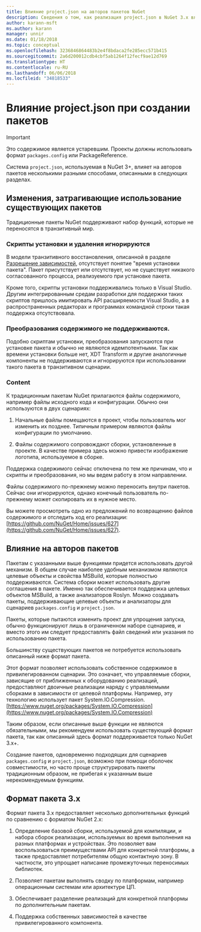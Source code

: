 ```yaml
---
title: Влияние project.json на авторов пакетов NuGet
description: Сведения о том, как реализация project.json в NuGet 3.x влияет на авторов пакетов, например неподдерживаемые функции, содержимое и формат пакетов.
author: karann-msft
ms.author: karann
manager: unnir
ms.date: 01/18/2018
ms.topic: conceptual
ms.openlocfilehash: 3236846864483b2e4f8bdaca2fe285ecc571b415
ms.sourcegitcommit: 2a6d200012cdb4cbf5ab1264f12fecf9ae12d769
ms.translationtype: HT
ms.contentlocale: ru-RU
ms.lasthandoff: 06/06/2018
ms.locfileid: "34818533"
---
```

# <a name="impact-of-projectjson-when-creating-packages"></a>Влияние project.json при создании пакетов

> [!Important]
> Это содержимое является устаревшим. Проекты должны использовать формат `packages.config` или PackageReference.

Система `project.json`, используемая в NuGet 3+, влияет на авторов пакетов несколькими разными способами, описанными в следующих разделах.

## <a name="changes-affecting-existing-packages-usage"></a>Изменения, затрагивающие использование существующих пакетов

Традиционные пакеты NuGet поддерживают набор функций, которые не переносятся в транзитивный мир.

### <a name="install-and-uninstall-scripts-are-ignored"></a>Скрипты установки и удаления игнорируются

В модели транзитивного восстановления, описанной в разделе [Разрешение зависимостей](../consume-packages/dependency-resolution.md#dependency-resolution-with-packagereference), отсутствует понятие "время установки пакета". Пакет присутствует или отсутствует, но не существует никакого согласованного процесса, реализуемого при установке пакета.

Кроме того, скрипты установки поддерживались только в Visual Studio. Другим интегрированным средам разработки для поддержки таких скриптов пришлось имитировать API расширяемости Visual Studio, а в распространенных редакторах и программах командной строки такая поддержка отсутствовала.

### <a name="content-transforms-are-not-supported"></a>Преобразования содержимого не поддерживаются.

Подобно скриптам установки, преобразования запускаются при установке пакета и обычно не являются идемпотентными. Так как времени установки больше нет, XDT Transform и другие аналогичные компоненты не поддерживаются и игнорируются при использовании такого пакета в транзитивном сценарии.

### <a name="content"></a>Content

К традиционным пакетам NuGet прилагаются файлы содержимого, например файлы исходного кода и конфигурации. Обычно они используются в двух сценариях:

1. Начальные файлы помещаются в проект, чтобы пользователь мог изменить их позднее. Типичным примером являются файлы конфигурации по умолчанию.

1. Файлы содержимого сопровождают сборки, установленные в проекте. В качестве примера здесь можно привести изображение логотипа, используемое в сборке.

Поддержка содержимого сейчас отключена по тем же причинам, что и скрипты и преобразования, но мы ведем работу в этом направлении.

Файлы содержимого по-прежнему можно переносить внутри пакетов. Сейчас они игнорируются, однако конечный пользователь по-прежнему может скопировать их в нужное место.

Вы можете просмотреть одно из предложений по возвращению файлов содержимого и отследить ход его реализации: [https://github.com/NuGet/Home/issues/627](https://github.com/NuGet/Home/issues/627).

## <a name="impact-for-package-authors"></a>Влияние на авторов пакетов

Пакетам с указанными выше функциями придется использовать другой механизм. В общем случае наиболее удобным механизмом являются целевые объекты и свойства MSBuild, которые полностью поддерживаются. Система сборки может использовать другие соглашения в пакете. Именно так обеспечивается поддержка целевых объектов MSBuild, а также анализаторов Roslyn. Можно создавать пакеты, поддерживающие целевые объекты и анализаторы для сценариев `packages.config` и `project.json`.

Пакеты, которые пытаются изменить проект для упрощения запуска, обычно функционируют лишь в ограниченном наборе сценариев, и вместо этого им следует предоставлять файл сведений или указания по использованию пакета.

Большинству существующих пакетов не потребуется использовать описанный ниже формат пакета.

Этот формат позволяет использовать собственное содержимое в привилегированном сценарии. Это означает, что управляемые сборки, зависящие от приближенных к оборудованию реализаций, предоставляют двоичные реализации наряду с управляемыми сборками в зависимости от целевой платформы. Например, эту технологию использует пакет System.IO.Compression. [https://www.nuget.org/packages/System.IO.Compression](https://www.nuget.org/packages/System.IO.Compression)

Таким образом, если описанные выше функции не являются обязательными, мы рекомендуем использовать существующий формат пакета, так как описанный здесь формат поддерживается только NuGet 3.x+.

Создание пакетов, одновременно подходящих для сценариев `packages.config` и `project.json`, возможно при помощи оболочек совместимости, но часто проще структурировать пакеты традиционным образом, не прибегая к указанным выше нерекомендуемым функциям.

## <a name="3x-package-format"></a>Формат пакета 3.x

Формат пакета 3.x предоставляет несколько дополнительных функций по сравнению с форматом NuGet 2.x:

1. Определение базовой сборки, используемой для компиляции, и набора сборок реализации, используемых во время выполнения на разных платформах и устройствах. Это позволяет вам воспользоваться преимуществами API для конкретной платформы, а также предоставляет потребителям общую контактную зону. В частности, это упрощает написание промежуточных переносимых библиотек.

1. Позволяет пакетам выполнять сводку по платформам, например операционным системам или архитектуре ЦП.

1. Обеспечивает разделение реализаций для конкретной платформы по дополнительным пакетам.

1. Поддержка собственных зависимостей в качестве привилегированного компонента.
